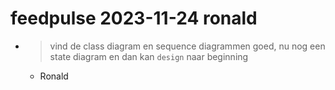 # feedpulse 2023-11-24 ronald

- >vind de class diagram en sequence diagrammen goed, nu nog een state diagram en dan kan `design` naar beginning
  - Ronald
